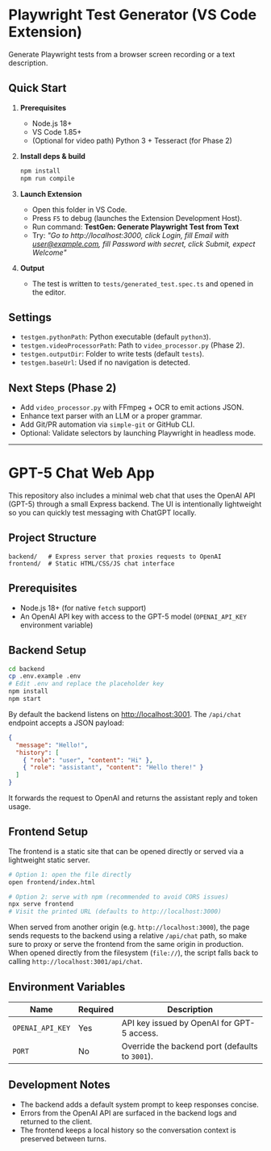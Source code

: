 # Playwright Test Generator (VS Code Extension)

Generate Playwright tests from a browser screen recording or a text description.

## Quick Start

1. **Prerequisites**
   - Node.js 18+
   - VS Code 1.85+
   - (Optional for video path) Python 3 + Tesseract (for Phase 2)

2. **Install deps & build**
   ```bash
   npm install
   npm run compile
   ```

3. **Launch Extension**

   * Open this folder in VS Code.
   * Press `F5` to debug (launches the Extension Development Host).
   * Run command: **TestGen: Generate Playwright Test from Text**
   * Try: *"Go to http://localhost:3000, click Login, fill Email with user@example.com, fill Password with secret, click Submit,
 expect Welcome"*

4. **Output**

   * The test is written to `tests/generated_test.spec.ts` and opened in the editor.

## Settings

* `testgen.pythonPath`: Python executable (default `python3`).
* `testgen.videoProcessorPath`: Path to `video_processor.py` (Phase 2).
* `testgen.outputDir`: Folder to write tests (default `tests`).
* `testgen.baseUrl`: Used if no navigation is detected.

## Next Steps (Phase 2)

* Add `video_processor.py` with FFmpeg + OCR to emit actions JSON.
* Enhance text parser with an LLM or a proper grammar.
* Add Git/PR automation via `simple-git` or GitHub CLI.
* Optional: Validate selectors by launching Playwright in headless mode.

---

# GPT-5 Chat Web App

This repository also includes a minimal web chat that uses the OpenAI API (GPT-5) through a small Express backend. The UI is intentionally lightweight so you can quickly test messaging with ChatGPT locally.

## Project Structure

```
backend/   # Express server that proxies requests to OpenAI
frontend/  # Static HTML/CSS/JS chat interface
```

## Prerequisites

* Node.js 18+ (for native `fetch` support)
* An OpenAI API key with access to the GPT-5 model (`OPENAI_API_KEY` environment variable)

## Backend Setup

```bash
cd backend
cp .env.example .env
# Edit .env and replace the placeholder key
npm install
npm start
```

By default the backend listens on <http://localhost:3001>. The `/api/chat` endpoint accepts a JSON payload:

```json
{
  "message": "Hello!",
  "history": [
    { "role": "user", "content": "Hi" },
    { "role": "assistant", "content": "Hello there!" }
  ]
}
```

It forwards the request to OpenAI and returns the assistant reply and token usage.

## Frontend Setup

The frontend is a static site that can be opened directly or served via a lightweight static server.

```bash
# Option 1: open the file directly
open frontend/index.html

# Option 2: serve with npm (recommended to avoid CORS issues)
npx serve frontend
# Visit the printed URL (defaults to http://localhost:3000)
```

When served from another origin (e.g. `http://localhost:3000`), the page sends requests to the backend using a relative `/api/chat` path, so make sure to proxy or serve the frontend from the same origin in production. When opened directly from the filesystem (`file://`), the script falls back to calling `http://localhost:3001/api/chat`.

## Environment Variables

| Name             | Required | Description                                       |
| ---------------- | -------- | ------------------------------------------------- |
| `OPENAI_API_KEY` | Yes      | API key issued by OpenAI for GPT-5 access.       |
| `PORT`           | No       | Override the backend port (defaults to `3001`).  |

## Development Notes

* The backend adds a default system prompt to keep responses concise.
* Errors from the OpenAI API are surfaced in the backend logs and returned to the client.
* The frontend keeps a local history so the conversation context is preserved between turns.
